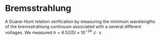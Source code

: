 # Bremsstrahlung
A Duane-Hunt relation verification by measuring the minimum wavelengths of the bremsstrahlung continuum associated with a several different voltages. We measured $h = 6.52(5) \times 10^{-34} ~\text{J} \cdot \text{s}$
